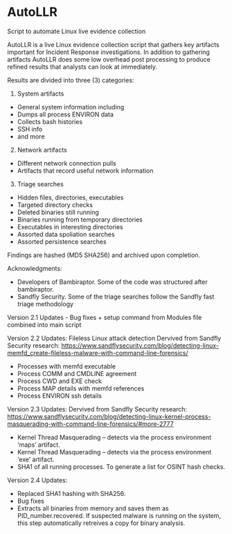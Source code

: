 # AutoLLR
Script to automate Linux live evidence collection

AutoLLR is a live Linux evidence collection script that gathers key artifacts important for Incident Response investigations. In addition to gathering artifacts AutoLLR does some low overhead post processing to produce refined results that analysts can look at immediately.

Results are divided into three (3) categories: 
1. System artifacts
- General system information including 
- Dumps all process ENVIRON data
- Collects bash histories
- SSH info
- and more 
    
2. Network artifacts 
- Different network connection pulls
 - Artifacts that record useful network information 
    
3. Triage searches
- Hidden files, directories, executables 
- Targeted directory checks
- Deleted binaries still running 
- Binaries running from temporary directories 
- Executables in interesting directories
- Assorted data spoliation searches 
- Assorted persistence searches 

Findings are hashed (MD5 SHA256) and archived upon completion.


Acknowledgments:
- Developers of Bambiraptor. Some of the code was structured after bambiraptor. 
- Sandfly Security. Some of the triage searches follow the Sandfly fast triage methodology 
    
    
Version 2.1 Updates - Bug fixes + setup command from Modules file combined into main script


Version 2.2 Updates: Fileless Linux attack detection
Dervived from Sandfly Security research: https://www.sandflysecurity.com/blog/detecting-linux-memfd_create-fileless-malware-with-command-line-forensics/
- Processes with memfd executable
- Process COMM and CMDLINE agreement
- Process CWD and EXE check
- Process MAP details with memfd references
- Process ENVIRON ssh details


Version 2.3 Updates:
Dervived from Sandfly Security research: https://www.sandflysecurity.com/blog/detecting-linux-kernel-process-masquerading-with-command-line-forensics/#more-2777
- Kernel Thread Masquerading – detects via the process environment ‘maps’ artifact.
- Kernel Thread Masquerading – detects via the process environment ‘exe’ artifact.
- SHA1 of all running processes. To generate a list for OSINT hash checks. 


Version 2.4 Updates:
- Replaced SHA1 hashing with SHA256.
- Bug fixes
- Extracts all binaries from memory and saves them as PID_number.recovered. If suspected malware is running on the system, this step automatically retreives a copy for binary analysis.
